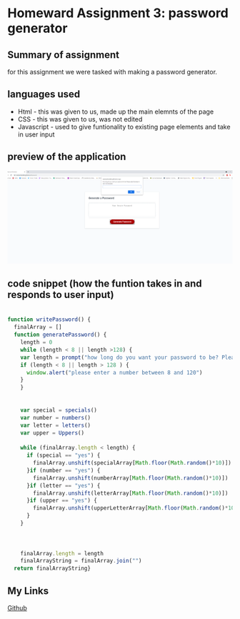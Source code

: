 # Homeward Assignment 3: password generator


## Summary of assignment

for this assignment we were tasked with making a password generator. 

## languages used
- Html - this was given to us, made up the main elemnts of the page
- CSS - this was given to us, was not edited
- Javascript - used to give funtionality to existing page elements and take in user input

## preview of the application

![image](passwordImage.png)

## code snippet (how the funtion takes in and responds to user input)
```Javascript
    
function writePassword() {
  finalArray = []
  function generatePassword() { 
    length = 0
    while (length < 8 || length >128) {
    var length = prompt("how long do you want your password to be? Please select bewteen 8 and 120 characters")
    if (length < 8 || length > 128 ) {
      window.alert("please enter a number between 8 and 120")
    }
    }

    
    var special = specials()
    var number = numbers()
    var letter = letters()
    var upper = Uppers()

    while (finalArray.length < length) {
      if (special == "yes") {
        finalArray.unshift(specialArray[Math.floor(Math.random()*10)])
      }if (number == "yes") {
        finalArray.unshift(numberArray[Math.floor(Math.random()*10)])
      }if (letter == "yes") {
        finalArray.unshift(letterArray[Math.floor(Math.random()*10)])
      }if (upper == "yes") {
        finalArray.unshift(upperLetterArray[Math.floor(Math.random()*10)])
      }
    }
    

    
    finalArray.length = length
    finalArrayString = finalArray.join("")
  return finalArrayString}
```
## My Links
[Github](https://github.com/SerenaChandler)